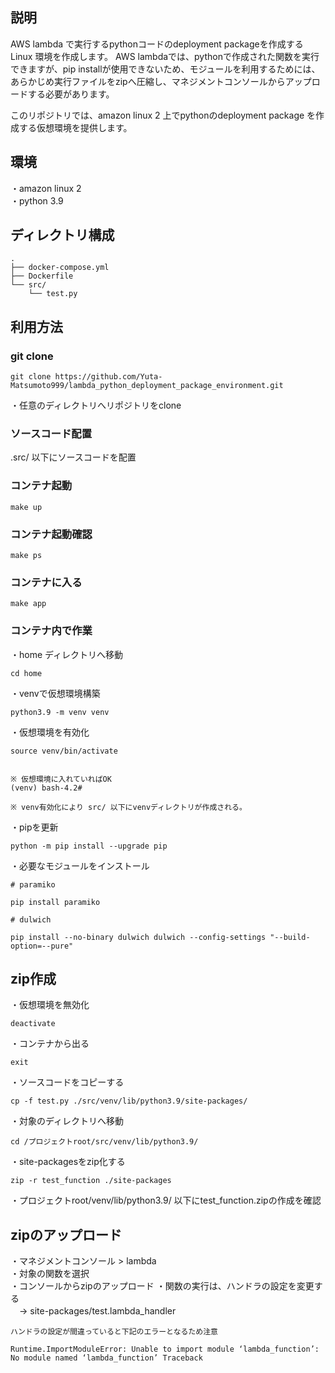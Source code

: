 ## 説明

AWS lambda で実行するpythonコードのdeployment packageを作成するLinux 環境を作成します。
AWS lambdaでは、pythonで作成された関数を実行できますが、pip installが使用できないため、モジュールを利用するためには、あらかじめ実行ファイルをzipへ圧縮し、マネジメントコンソールからアップロードする必要があります。

このリポジトリでは、amazon linux 2 上でpythonのdeployment package を作成する仮想環境を提供します。

## 環境

・amazon linux 2 <br />
・python 3.9

## ディレクトリ構成
```
.
├── docker-compose.yml
├── Dockerfile
└── src/
    └── test.py
```

## 利用方法

### git clone

```
git clone https://github.com/Yuta-Matsumoto999/lambda_python_deployment_package_environment.git
```

・任意のディレクトリへリポジトリをclone

### ソースコード配置
.src/ 以下にソースコードを配置


### コンテナ起動

```
make up
```

### コンテナ起動確認

```
make ps
```

### コンテナに入る

```
make app
```

### コンテナ内で作業
・home ディレクトリへ移動
```
cd home
```

・venvで仮想環境構築
```
python3.9 -m venv venv
```

・仮想環境を有効化
```
source venv/bin/activate


※ 仮想環境に入れていればOK
(venv) bash-4.2#

※ venv有効化により src/ 以下にvenvディレクトリが作成される。
```

・pipを更新
```
python -m pip install --upgrade pip
```

・必要なモジュールをインストール
```
# paramiko

pip install paramiko

# dulwich

pip install --no-binary dulwich dulwich --config-settings "--build-option=--pure"

```

## zip作成

・仮想環境を無効化

```
deactivate
```

・コンテナから出る
```
exit
```

・ソースコードをコピーする
```
cp -f test.py ./src/venv/lib/python3.9/site-packages/
```

・対象のディレクトリへ移動
```
cd /プロジェクトroot/src/venv/lib/python3.9/
```

・site-packagesをzip化する
```
zip -r test_function ./site-packages
```

・プロジェクトroot/venv/lib/python3.9/ 以下にtest_function.zipの作成を確認

## zipのアップロード

・マネジメントコンソール > lambda <br/>
・対象の関数を選択 <br/>
・コンソールからzipのアップロード
・関数の実行は、ハンドラの設定を変更する <br/>
　-> site-packages/test.lambda_handler

```
ハンドラの設定が間違っていると下記のエラーとなるため注意

Runtime.ImportModuleError: Unable to import module ‘lambda_function’: No module named ‘lambda_function’ Traceback
```